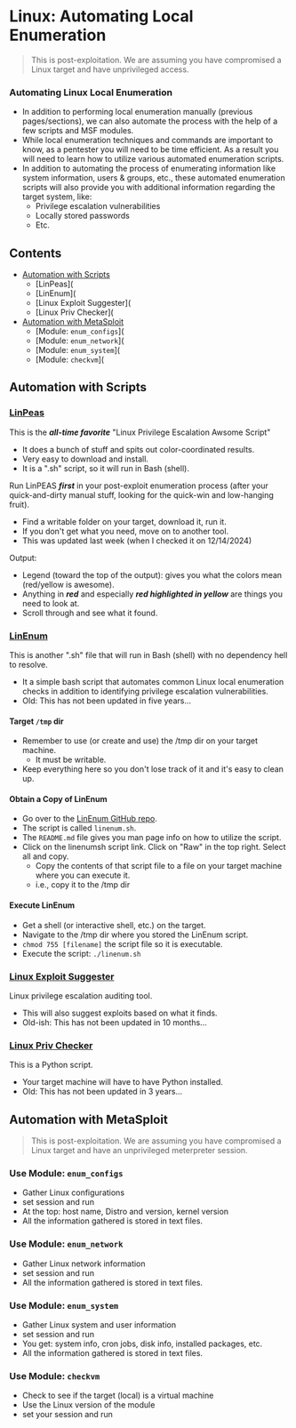 # Linux: Automating Local Enumeration
> This is post-exploitation. We are assuming you have compromised a Linux target and have unprivileged access.

### Automating Linux Local Enumeration
- In addition to performing local enumeration manually (previous pages/sections), we can also automate the process with the help of a few scripts and MSF modules.
- While local enumeration techniques and commands are important to know, as a pentester you will need to be time efficient. As a result you will need to learn how to utilize various automated enumeration scripts.
- In addition to automating the process of enumerating information like system information, users & groups, etc., these automated enumeration scripts will also provide you with additional information regarding the target system, like:
  - Privilege escalation vulnerabilities
  - Locally stored passwords
  - Etc.

## Contents
- [Automation with Scripts](#automation-with-scripts)
  - [LinPeas](
  - [LinEnum](
  - [Linux Exploit Suggester](
  - [Linux Priv Checker](
- [Automation with MetaSploit](#automation-with-metasploit)
  - [Module: `enum_configs`](
  - [Module: `enum_network`](
  - [Module: `enum_system`](
  - [Module: `checkvm`](

## Automation with Scripts

### [LinPeas](https://github.com/carlospolop/privilege-escalation-awesome-scripts-suite/tree/master/linPEAS)

This is the ***all-time favorite*** "Linux Privilege Escalation Awsome Script"
- It does a bunch of stuff and spits out color-coordinated results.
- Very easy to download and install.
- It is a ".sh" script, so it will run in Bash (shell).

Run LinPEAS ***first*** in your post-exploit enumeration process (after your quick-and-dirty manual stuff, looking for the quick-win and low-hanging fruit).
- Find a writable folder on your target, download it, run it.
- If you don't get what you need, move on to another tool.
- This was updated last week (when I checked it on 12/14/2024)

Output: 
- Legend (toward the top of the output): gives you what the colors mean (red/yellow is awesome).
- Anything in ***red*** and especially ***red highlighted in yellow*** are things you need to look at.
- Scroll through and see what it found.

### [LinEnum](https://github.com/rebootuser/LinEnum)

This is another ".sh" file that will run in Bash (shell) with no dependency hell to resolve.
- It a simple bash script that automates common Linux local enumeration checks in addition to identifying privilege escalation vulnerabilities.
- Old: This has not been updated in five years...

#### Target `/tmp` dir
- Remember to use (or create and use) the /tmp dir on your target machine.
  - It must be writable.
- Keep everything here so you don't lose track of it and it's easy to clean up.

#### Obtain a Copy of LinEnum
- Go over to the [LinEnum GitHub repo](https://github.com/rebootuser/LinEnum).
- The script is called `linenum.sh`.
- The `README.md` file gives you man page info on how to utilize the script.
- Click on the linenumsh script link. Click on "Raw" in the top right. Select all and copy.
  - Copy the contents of that script file to a file on your target machine where you can execute it.
  - i.e., copy it to the /tmp dir
 
#### Execute LinEnum
- Get a shell (or interactive shell, etc.) on the target.
- Navigate to the /tmp dir where you stored the LinEnum script.
- `chmod 755 [filename]` the script file so it is executable.
- Execute the script: `./linenum.sh`

### [Linux Exploit Suggester](https://github.com/mzet-/linux-exploit-suggester)

Linux privilege escalation auditing tool. 
- This will also suggest exploits based on what it finds.
- Old-ish: This has not been updated in 10 months...

### [Linux Priv Checker](https://github.com/sleventyeleven/linuxprivchecker)

This is a Python script.
- Your target machine will have to have Python installed.
- Old: This has not been updated in 3 years...


## Automation with MetaSploit
> This is post-exploitation. We are assuming you have compromised a Linux target and have an unprivileged meterpreter session.

### Use Module: `enum_configs`
- Gather Linux configurations
- set session and run
- At the top: host name, Distro and version, kernel version
- All the information gathered is stored in text files.

### Use Module: `enum_network`
- Gather Linux network information
- set session and run
- All the information gathered is stored in text files.

### Use Module: `enum_system`
- Gather Linux system and user information
- set session and run
- You get: system info, cron jobs, disk info, installed packages, etc.
- All the information gathered is stored in text files. 

### Use Module: `checkvm`
- Check to see if the target (local) is a virtual machine
- Use the Linux version of the module
- set your session and run

